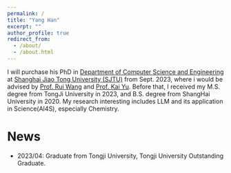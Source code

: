```yaml
---
permalink: /
title: "Yang Han"
excerpt: ""
author_profile: true
redirect_from: 
  - /about/
  - /about.html
---
```


I will purchase his PhD in [Department of Computer Science and Engineering](https://www.cs.sjtu.edu.cn/) at [Shanghai Jiao Tong University (SJTU)](https://en.sjtu.edu.cn/) from Sept. 2023, where i would be advised by [Prof. Rui Wang](https://wangruinlp.github.io/) and [Prof. Kai Yu](https://scholar.google.hk/citations?hl=zh-CN&user=APssqUMAAAAJ&view_op=list_works&sortby=pubdate). Before that, I received my M.S. degree from TongJi University in 2023, and B.S. degree from ShangHai University in 2020.
My research interesting includes LLM and its application in Science(AI4S), especially Chemistry.

News
======
* 2023/04: Graduate from Tongji University, Tongji University Outstanding Graduate.
  

